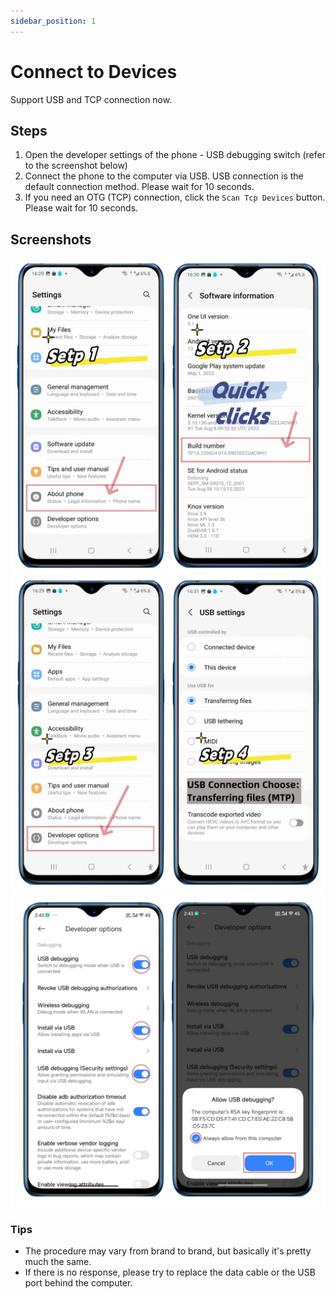 ```yaml
---
sidebar_position: 1
---
```


# Connect to Devices

Support USB and TCP connection now.

## Steps

1. Open the developer settings of the phone - USB debugging switch (refer to the screenshot below)
2. Connect the phone to the computer via USB. USB connection is the default connection method. Please wait for 10 seconds.
3. If you need an OTG (TCP) connection, click the `Scan Tcp Devices` button. Please wait for 10 seconds.

## Screenshots

![usbsetp12en.png](../img/usbsetp12.png)
![usbsetp12en.png](../img/usbsetp34.png)
![usbsetp12en.png](../img/usbsetp56.png)

### Tips

* The procedure may vary from brand to brand, but basically it's pretty much the same.
* If there is no response, please try to replace the data cable or the USB port behind the computer.

